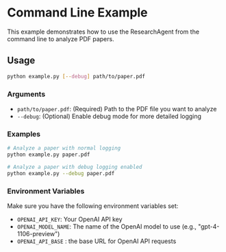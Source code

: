 # Command Line Example

This example demonstrates how to use the ResearchAgent from the command line to analyze PDF papers.

## Usage

```bash
python example.py [--debug] path/to/paper.pdf
```

### Arguments

- `path/to/paper.pdf`: (Required) Path to the PDF file you want to analyze
- `--debug`: (Optional) Enable debug mode for more detailed logging

### Examples

```bash
# Analyze a paper with normal logging
python example.py paper.pdf

# Analyze a paper with debug logging enabled
python example.py --debug paper.pdf
```

### Environment Variables

Make sure you have the following environment variables set:
- `OPENAI_API_KEY`: Your OpenAI API key
- `OPENAI_MODEL_NAME`: The name of the OpenAI model to use (e.g., "gpt-4-1106-preview")
- `OPENAI_API_BASE` : the base URL for OpenAI API requests